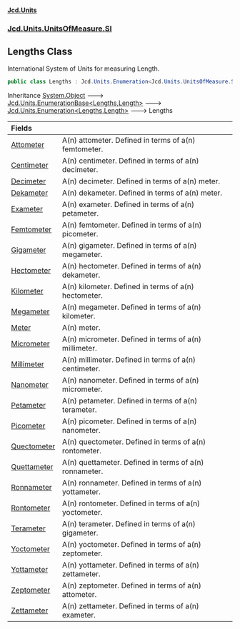 #### [Jcd.Units](index.md 'index')
### [Jcd.Units.UnitsOfMeasure.SI](Jcd.Units.UnitsOfMeasure.SI.md 'Jcd.Units.UnitsOfMeasure.SI')

## Lengths Class

International System of Units for measuring Length.

```csharp
public class Lengths : Jcd.Units.Enumeration<Jcd.Units.UnitsOfMeasure.SI.Lengths, Jcd.Units.UnitTypes.Length>
```

Inheritance [System.Object](https://docs.microsoft.com/en-us/dotnet/api/System.Object 'System.Object') &#129106; [Jcd.Units.EnumerationBase&lt;](Jcd.Units.EnumerationBase_TEnumeration,T_.md 'Jcd.Units.EnumerationBase<TEnumeration,T>')[Lengths](Jcd.Units.UnitsOfMeasure.SI.Lengths.md 'Jcd.Units.UnitsOfMeasure.SI.Lengths')[,](Jcd.Units.EnumerationBase_TEnumeration,T_.md 'Jcd.Units.EnumerationBase<TEnumeration,T>')[Length](Jcd.Units.UnitTypes.Length.md 'Jcd.Units.UnitTypes.Length')[&gt;](Jcd.Units.EnumerationBase_TEnumeration,T_.md 'Jcd.Units.EnumerationBase<TEnumeration,T>') &#129106; [Jcd.Units.Enumeration&lt;](Jcd.Units.Enumeration_TEnumeration,T_.md 'Jcd.Units.Enumeration<TEnumeration,T>')[Lengths](Jcd.Units.UnitsOfMeasure.SI.Lengths.md 'Jcd.Units.UnitsOfMeasure.SI.Lengths')[,](Jcd.Units.Enumeration_TEnumeration,T_.md 'Jcd.Units.Enumeration<TEnumeration,T>')[Length](Jcd.Units.UnitTypes.Length.md 'Jcd.Units.UnitTypes.Length')[&gt;](Jcd.Units.Enumeration_TEnumeration,T_.md 'Jcd.Units.Enumeration<TEnumeration,T>') &#129106; Lengths

| Fields | |
| :--- | :--- |
| [Attometer](Jcd.Units.UnitsOfMeasure.SI.Lengths.Attometer.md 'Jcd.Units.UnitsOfMeasure.SI.Lengths.Attometer') | A(n) attometer. Defined in terms of a(n) femtometer. |
| [Centimeter](Jcd.Units.UnitsOfMeasure.SI.Lengths.Centimeter.md 'Jcd.Units.UnitsOfMeasure.SI.Lengths.Centimeter') | A(n) centimeter. Defined in terms of a(n) decimeter. |
| [Decimeter](Jcd.Units.UnitsOfMeasure.SI.Lengths.Decimeter.md 'Jcd.Units.UnitsOfMeasure.SI.Lengths.Decimeter') | A(n) decimeter. Defined in terms of a(n) meter. |
| [Dekameter](Jcd.Units.UnitsOfMeasure.SI.Lengths.Dekameter.md 'Jcd.Units.UnitsOfMeasure.SI.Lengths.Dekameter') | A(n) dekameter. Defined in terms of a(n) meter. |
| [Exameter](Jcd.Units.UnitsOfMeasure.SI.Lengths.Exameter.md 'Jcd.Units.UnitsOfMeasure.SI.Lengths.Exameter') | A(n) exameter. Defined in terms of a(n) petameter. |
| [Femtometer](Jcd.Units.UnitsOfMeasure.SI.Lengths.Femtometer.md 'Jcd.Units.UnitsOfMeasure.SI.Lengths.Femtometer') | A(n) femtometer. Defined in terms of a(n) picometer. |
| [Gigameter](Jcd.Units.UnitsOfMeasure.SI.Lengths.Gigameter.md 'Jcd.Units.UnitsOfMeasure.SI.Lengths.Gigameter') | A(n) gigameter. Defined in terms of a(n) megameter. |
| [Hectometer](Jcd.Units.UnitsOfMeasure.SI.Lengths.Hectometer.md 'Jcd.Units.UnitsOfMeasure.SI.Lengths.Hectometer') | A(n) hectometer. Defined in terms of a(n) dekameter. |
| [Kilometer](Jcd.Units.UnitsOfMeasure.SI.Lengths.Kilometer.md 'Jcd.Units.UnitsOfMeasure.SI.Lengths.Kilometer') | A(n) kilometer. Defined in terms of a(n) hectometer. |
| [Megameter](Jcd.Units.UnitsOfMeasure.SI.Lengths.Megameter.md 'Jcd.Units.UnitsOfMeasure.SI.Lengths.Megameter') | A(n) megameter. Defined in terms of a(n) kilometer. |
| [Meter](Jcd.Units.UnitsOfMeasure.SI.Lengths.Meter.md 'Jcd.Units.UnitsOfMeasure.SI.Lengths.Meter') | A(n) meter. |
| [Micrometer](Jcd.Units.UnitsOfMeasure.SI.Lengths.Micrometer.md 'Jcd.Units.UnitsOfMeasure.SI.Lengths.Micrometer') | A(n) micrometer. Defined in terms of a(n) millimeter. |
| [Millimeter](Jcd.Units.UnitsOfMeasure.SI.Lengths.Millimeter.md 'Jcd.Units.UnitsOfMeasure.SI.Lengths.Millimeter') | A(n) millimeter. Defined in terms of a(n) centimeter. |
| [Nanometer](Jcd.Units.UnitsOfMeasure.SI.Lengths.Nanometer.md 'Jcd.Units.UnitsOfMeasure.SI.Lengths.Nanometer') | A(n) nanometer. Defined in terms of a(n) micrometer. |
| [Petameter](Jcd.Units.UnitsOfMeasure.SI.Lengths.Petameter.md 'Jcd.Units.UnitsOfMeasure.SI.Lengths.Petameter') | A(n) petameter. Defined in terms of a(n) terameter. |
| [Picometer](Jcd.Units.UnitsOfMeasure.SI.Lengths.Picometer.md 'Jcd.Units.UnitsOfMeasure.SI.Lengths.Picometer') | A(n) picometer. Defined in terms of a(n) nanometer. |
| [Quectometer](Jcd.Units.UnitsOfMeasure.SI.Lengths.Quectometer.md 'Jcd.Units.UnitsOfMeasure.SI.Lengths.Quectometer') | A(n) quectometer. Defined in terms of a(n) rontometer. |
| [Quettameter](Jcd.Units.UnitsOfMeasure.SI.Lengths.Quettameter.md 'Jcd.Units.UnitsOfMeasure.SI.Lengths.Quettameter') | A(n) quettameter. Defined in terms of a(n) ronnameter. |
| [Ronnameter](Jcd.Units.UnitsOfMeasure.SI.Lengths.Ronnameter.md 'Jcd.Units.UnitsOfMeasure.SI.Lengths.Ronnameter') | A(n) ronnameter. Defined in terms of a(n) yottameter. |
| [Rontometer](Jcd.Units.UnitsOfMeasure.SI.Lengths.Rontometer.md 'Jcd.Units.UnitsOfMeasure.SI.Lengths.Rontometer') | A(n) rontometer. Defined in terms of a(n) yoctometer. |
| [Terameter](Jcd.Units.UnitsOfMeasure.SI.Lengths.Terameter.md 'Jcd.Units.UnitsOfMeasure.SI.Lengths.Terameter') | A(n) terameter. Defined in terms of a(n) gigameter. |
| [Yoctometer](Jcd.Units.UnitsOfMeasure.SI.Lengths.Yoctometer.md 'Jcd.Units.UnitsOfMeasure.SI.Lengths.Yoctometer') | A(n) yoctometer. Defined in terms of a(n) zeptometer. |
| [Yottameter](Jcd.Units.UnitsOfMeasure.SI.Lengths.Yottameter.md 'Jcd.Units.UnitsOfMeasure.SI.Lengths.Yottameter') | A(n) yottameter. Defined in terms of a(n) zettameter. |
| [Zeptometer](Jcd.Units.UnitsOfMeasure.SI.Lengths.Zeptometer.md 'Jcd.Units.UnitsOfMeasure.SI.Lengths.Zeptometer') | A(n) zeptometer. Defined in terms of a(n) attometer. |
| [Zettameter](Jcd.Units.UnitsOfMeasure.SI.Lengths.Zettameter.md 'Jcd.Units.UnitsOfMeasure.SI.Lengths.Zettameter') | A(n) zettameter. Defined in terms of a(n) exameter. |
